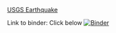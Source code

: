 [USGS Earthquake](https://earthquake.usgs.gov/earthquakes/search/)


Link to binder: Click below
[![Binder](https://mybinder.org/badge_logo.svg)](https://mybinder.org/v2/gh/HadleyUIUC/FA22-IS445-FinalProject/final_submit)
